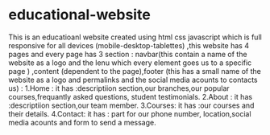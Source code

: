 # educational-website
This is an educatioanl  website created using html css javascript which is full responsive for all devices (mobile-desktop-tablettes) ,this website has 4 pages and every page has 3 section : navbar(this contain a name of the website as a logo and the lenu which every element goes us to a specific page ) ,content (dependent to the page),footer (this has a small name of the website as a logo and permalinks and the social media acounts to contacts us) : 
1.Home : it has :descriptiion section,our branches,our popular courses,frequantly asked questions, student testimonials.
2.About : it has :descriptiion section,our team member.
3.Courses: it has :our courses and their details.
4.Contact: it has : part for our phone number, location,social media acounts and form to send a message.
